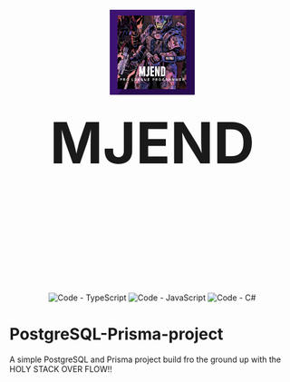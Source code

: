<h2 style="font-size:100px;" align="center">
  <img src="https://raw.githubusercontent.com/MJEND7/MJEND7/main/MJEND.png" height="150vh"></img>
  <br/>
  MJEND
  <br/>
  <br/>
 </h2>
<p align="center">
  <img title="Code - TypeScript" alt="Code - TypeScript" src="https://img.shields.io/badge/Code-TypeScript-informational?style=flat&logo=TypeScript&logoColor=white&color=3178C6"/>
    <img title="Code - JavaScript" alt="Code - JavaScript" src="https://img.shields.io/badge/Code-JavaScript-informational?style=flat&logo=JavaScript&logoColor=white&color=F7DF1E"/>
  <img title="Code - C#" alt="Code - C#" src="https://img.shields.io/badge/Code-C%23-informational?style=flat&logo=C%20Sharp&logoColor=white&color=239120"/>


# PostgreSQL-Prisma-project
A simple PostgreSQL and Prisma project build fro the ground up with the HOLY STACK OVER FLOW!!
